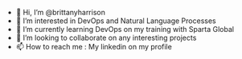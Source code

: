 - 👋 Hi, I’m @brittanyharrison
- 👀 I’m interested in DevOps and Natural Language Processes
- 🌱 I’m currently learning DevOps on my training with Sparta Global
- 💞️ I’m looking to collaborate on any interesting projects
- 📫 How to reach me : My linkedin on my profile

<!---
brittanyharrison/brittanyharrison is a ✨ special ✨ repository because its `README.md` (this file) appears on your GitHub profile.
You can click the Preview link to take a look at your changes.
--->

